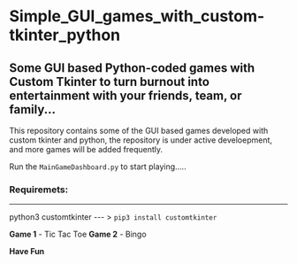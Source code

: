 # Simple_GUI_games_with_custom-tkinter_python

Some GUI based Python-coded games with Custom Tkinter to turn burnout into entertainment with your friends, team, or family...
---

This repository contains some of the GUI based games developed with custom tkinter and python, the repository is under active develoepment, and more games will be added frequently. 

Run the `MainGameDashboard.py` to start playing.....


### Requiremets:
---

python3
customtkinter --- > `pip3 install customtkinter`

**Game 1** - Tic Tac Toe
**Game 2** - Bingo

**Have Fun**

